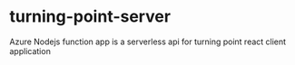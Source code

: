 # turning-point-server

Azure Nodejs function app is a serverless api for turning point react client application
